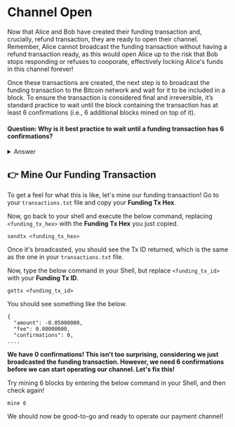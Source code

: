 # Channel Open

Now that Alice and Bob have created their funding transaction and, crucially, refund transaction, they are ready to open their channel. Remember, Alice cannot broadcast the funding transaction without having a refund transaction ready, as this would open Alice up to the risk that Bob stops responding or refuses to cooporate, effectively locking Alice's funds in this channel forever! 

Once these transactions are created, the next step is to broadcast the funding transaction to the Bitcoin network and wait for it to be included in a block. To ensure the transaction is considered final and irreversible, it’s standard practice to wait until the block containing the transaction has at least 6 confirmations (i.e., 6 additional blocks mined on top of it).

#### Question: Why is it best practice to wait until a funding transaction has 6 confirmations?
<details>
  <summary>Answer</summary>

Waiting for 6 confirmations ensures that the funding transaction is deeply embedded in the Bitcoin blockchain, making it highly unlikely to be reversed due to a chain reorganization.

</details>

## 👉  Mine Our Funding Transaction
To get a feel for what this is like, let's mine our funding transaction! Go to your `transactions.txt` file and copy your **Funding Tx Hex**.

Now, go back to your shell and execute the below command, replacing `<funding_tx_hex>` with the **Funding Tx Hex** you just copied.

```
sendtx <funding_tx_hex> 
```

Once it's broadcasted, you should see the Tx ID returned, which is the same as the one in your `transactions.txt` file.

Now, type the below command in your Shell, but replace `<funding_tx_id>` with your **Funding Tx ID**.

```
gettx <funding_tx_id> 
```

You should see something like the below.

```
{
  "amount": -0.05000000,
  "fee": 0.00000000,
  "confirmations": 0,
....
```
**We have 0 confirmations! This isn't too surprising, considering we just broadcasted the funding transaction. However, we need 6 confirmations before we can start operating our channel. Let's fix this!**

Try mining 6 blocks by entering the below command in your Shell, and then check again!

```
mine 6
```

We should now be good-to-go and ready to operate our payment channel!